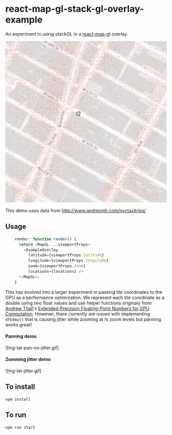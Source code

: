 # react-map-gl-stack-gl-overlay-example

An experiment in using stackGL in a
[react-map-gl](https://github.com/uber/react-map-gl) overlay.

![](demo.gif)

This demo uses data from http://www.andresmh.com/nyctaxitrips/

## Usage

````js
    render: function render() {
      return <MapGL ...viewportProps>
        <ExampleOverlay
          latitude={viewportProps.latitude}
          longitude={viewportProps.longitude}
          zoom={viewportProps.zoom}
          locations={locations} />
      </MapGL>;
    }
````

This has evolved into a larger experiment in passing tile coordinates to the GPU
as a performance optimization. We represent each tile coordinate as a double
using two float values and use helper functions originaly from [Andrew Thall](http://andrewthall.org/)'s
[Extended-Precision Floating-Point Numbers for GPU Computation](http://andrewthall.org/papers/df64_qf128.pdf).
However, there currently are issues with implementing `df64mult` that is causing
jitter while zooming at hi zoom levels but panning works great!


#### Panning demo

![lng-lat-pan-no-jitter.gif]

#### Zomming jitter demo

![lng-lat-jitter.gif]

## To install

    npm install

## To run

    npm run start